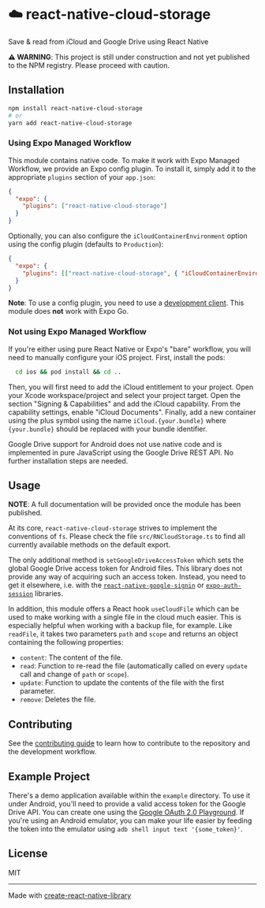 # ☁️ react-native-cloud-storage

Save & read from iCloud and Google Drive using React Native

**⚠️ WARNING**: This project is still under construction and not yet published to the NPM registry. Please proceed with caution.

## Installation

```sh
npm install react-native-cloud-storage
# or
yarn add react-native-cloud-storage
```

### Using Expo Managed Workflow

This module contains native code. To make it work with Expo Managed Workflow, we provide an Expo config plugin. To install it, simply add it to the appropriate `plugins` section of your `app.json`:

```json
{
  "expo": {
    "plugins": ["react-native-cloud-storage"]
  }
}
```

Optionally, you can also configure the `iCloudContainerEnvironment` option using the config plugin (defaults to `Production`):

```json
{
  "expo": {
    "plugins": [["react-native-cloud-storage", { "iCloudContainerEnvironment": "Development" }]]
  }
}
```

**Note**: To use a config plugin, you need to use a [development client](https://docs.expo.dev/development/create-development-builds/). This module does **not** work with Expo Go.

### Not using Expo Managed Workflow

If you're either using pure React Native or Expo's "bare" workflow, you will need to manually configure your iOS project. First, install the pods:

```sh
  cd ios && pod install && cd ..
```

Then, you will first need to add the iCloud entitlement to your project. Open your Xcode workspace/project and select your project target. Open the section "Signing & Capabilities" and add the iCloud capability. From the capability settings, enable "iCloud Documents". Finally, add a new container using the plus symbol using the name `iCloud.{your.bundle}` where `{your.bundle}` should be replaced with your bundle identifier.

Google Drive support for Android does not use native code and is implemented in pure JavaScript using the Google Drive REST API. No further installation steps are needed.

## Usage

**NOTE**: A full documentation will be provided once the module has been published.

At its core, `react-native-cloud-storage` strives to implement the conventions of `fs`. Please check the file `src/RNCloudStorage.ts` to find all currently available methods on the default export.

The only additional method is `setGoogleDriveAccessToken` which sets the global Google Drive access token for Android files. This library does not provide any way of acquiring such an access token. Instead, you need to get it elsewhere, i.e. with the [`react-native-google-signin`](https://github.com/react-native-google-signin/google-signin) or [`expo-auth-session`](https://docs.expo.dev/guides/google-authentication/) libraries.

In addition, this module offers a React hook `useCloudFile` which can be used to make working with a single file in the cloud much easier. This is especially helpful when working with a backup file, for example. Like `readFile`, it takes two parameters `path` and `scope` and returns an object containing the following properties:

- `content`: The content of the file.
- `read`: Function to re-read the file (automatically called on every `update` call and change of `path` or `scope`).
- `update`: Function to update the contents of the file with the first parameter.
- `remove`: Deletes the file.

## Contributing

See the [contributing guide](CONTRIBUTING.md) to learn how to contribute to the repository and the development workflow.

## Example Project

There's a demo application available within the `example` directory. To use it under Android, you'll need to provide a valid access token for the Google Drive API. You can create one using the [Google OAuth 2.0 Playground](https://developers.google.com/oauthplayground). If you're using an Android emulator, you can make your life easier by feeding the token into the emulator using `adb shell input text '{some_token}'`.

## License

MIT

---

Made with [create-react-native-library](https://github.com/callstack/react-native-builder-bob)
